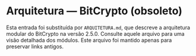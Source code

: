 # Arquitetura — BitCrypto (obsoleto)

Esta entrada foi substituída por `ARQUITETURA.md`, que descreve a arquitetura modular do BitCrypto na versão 2.5.0.  Consulte aquele arquivo para uma visão detalhada dos módulos.  Este arquivo foi mantido apenas para preservar links antigos.